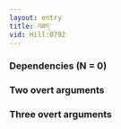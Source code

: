 ```yaml
---
layout: entry
title: འཐད་
vid: Hill:0792
---
```

### Dependencies (N = 0)


### Two overt arguments


### Three overt arguments
